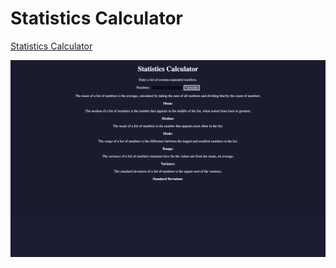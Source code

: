 # Statistics Calculator

[Statistics Calculator](https://statistics-calculator-24.netlify.app/)

![Img](./Img.png)
